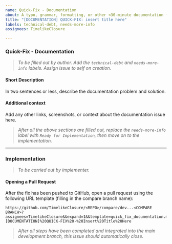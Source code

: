 ```yaml
---
name: Quick-Fix - Documentation
about: A typo, grammar, formatting, or other <30-minute documentation fix
title: "[DOCUMENTATION] QUICK-FIX: insert title here"
labels: technical-debt, needs-more-info
assignees: TimelikeClosure

---
```


### Quick-Fix - Documentation
> _To be filled out by author. Add the `technical-debt` and `needs-more-info` labels. Assign issue to self on creation._

#### **Short Description**
In two sentences or less, describe the documentation problem and solution.

#### **Additional context**
Add any other links, screenshots, or context about the documentation issue here.

> _After all the above sections are filled out, replace the `needs-more-info` label with `Ready for Implementation`, then move on to the implementation._

---

### Implementation
> _To be carried out by implementer._

#### **Opening a Pull Request**
After the fix has been pushed to GitHub, open a pull request using the following URL template (filling in the compare branch name):
```
https://github.com/TimelikeClosure/<REPO>/compare/dev...<COMPARE BRANCH>?assignees=TimelikeClosure&&expand=1&&template=quick_fix_documentation.md&&labels=Technical%20Debt&&title=[DOCUMENTATION]%20QUICK-FIX%20-%20Insert%20Title%20Here
```

> _After all steps have been completed and integrated into the main development branch, this issue should automatically close._
